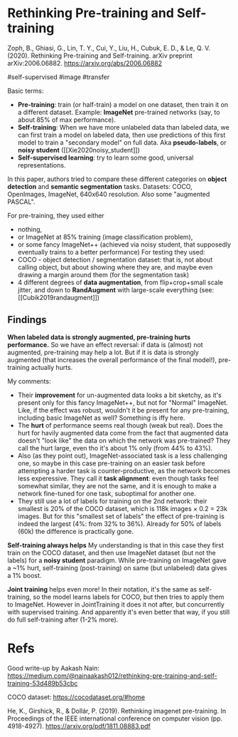 # Rethinking Pre-training and Self-training

Zoph, B., Ghiasi, G., Lin, T. Y., Cui, Y., Liu, H., Cubuk, E. D., & Le, Q. V. (2020). Rethinking Pre-training and Self-training. arXiv preprint arXiv:2006.06882.
https://arxiv.org/abs/2006.06882

#self-supervised #image #transfer

Basic terms:
* **Pre-training**: train (or half-train) a model on one dataset, then train it on a different dataset. Example: **ImageNet** pre-trained networks (say, to about 85% of max performance).
* **Self-training**: When we have more unlabeled data than labeled data, we can first train a model on labeled data, then use predictions of this first model to train a "secondary model" on full data. Aka **pseudo-labels**, or **noisy student** ([[Xie2020noisy_student]])
* **Self-supervised learning**: try to learn some good, universal representations.

In this paper, authors tried to compare these different categories on **object detection** and **semantic segmentation** tasks. Datasets: COCO, OpenImages, ImageNet, 640x640 resolution. Also some "augmented PASCAL". 

For pre-training, they used either
* nothing, 
* or ImageNet at 85% training (image classification problem), 
* or some fancy ImageNet++ (achieved via noisy student, that supposedly eventually trains to a better performance)
For testing they used:
* COCO - object detection / segmentation dataset: that is, not about calling object, but about showing where they are, and maybe even drawing a margin around them (for the segmentation task)
* 4 different degrees of **data augmentation**, from flip+crop+small scale jitter, and down to **RandAugment** with large-scale everything (see: [[Cubik2019randaugment]])

## Findings

**When labeled data is strongly augmented, pre-training hurts performance.** So we have an effect reversal: if data is (almost) not augmented, pre-training may help a lot. But if it is data is strongly augmented (that increases the overall performance of the final model!), pre-training actually hurts.

My comments:
* Their **improvement** for un-augmented data looks a bit sketchy, as it's present only for this fancy ImageNet++, but not for "Normal" ImageNet. Like, if the effect was robust, wouldn't it be present for any pre-training, including basic ImageNet as well? Something is iffy here.
* The **hurt** of performance seems real though (weak but real). Does the hurt for havily augmented data come from the fact that augmented data doesn't "look like" the data on which the network was pre-trained? They call the hurt large, even tho it's about 1% only (from 44% to 43%).
* Also (as they point out), ImageNet-associated task is a less challenging one, so maybe in this case pre-training on an easier task before attempting a harder task is counter-productive, as the network becomes less experessive. They call it **task alignment**: even though tasks feel somewhat similar, they are not the same, and it is enough to make a network fine-tuned for one task, suboptimal for another one.
* They still use a lot of labels for training on the 2nd network: their smallest is 20% of the COCO dataset, which is 118k images × 0.2 = 23k images. But for this "smallest set of labels" the effect of pre-training is indeed the largest (4%: from 32% to 36%). Already for 50% of labels (60k) the difference is practically gone.

**Self-training always helps** My understanding is that in this case they first train on the COCO dataset, and then use ImageNet dataset (but not the labels) for a **noisy student** paradigm. While pre-training on ImageNet gave a ~1% hurt, self-training (post-training) on same (but unlabeled) data gives a 1% boost.

**Joint training** helps even more! In their notation, it's the same as self-training, so the model learns labels for COCO, but then tries to apply them to ImageNet. However in JointTraining it does it not after, but concurrently with supervised training. And apparently it's even better that way, if you still do full self-training after (1-2% more).

# Refs

Good write-up by Aakash Nain:
https://medium.com/@nainaakash012/rethinking-pre-training-and-self-training-53d489b53cbc

COCO dataset:
https://cocodataset.org/#home

He, K., Girshick, R., & Dollár, P. (2019). Rethinking imagenet pre-training. In Proceedings of the IEEE international conference on computer vision (pp. 4918-4927).
https://arxiv.org/pdf/1811.08883.pdf

